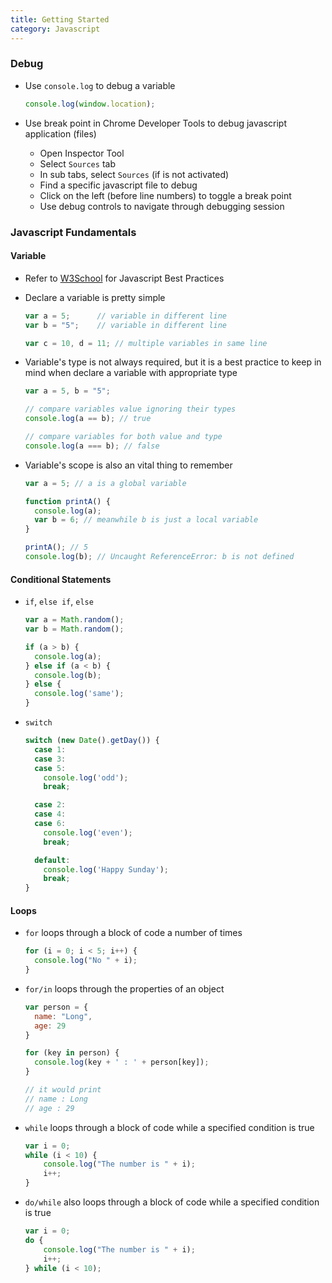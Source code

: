 ```yaml
---
title: Getting Started
category: Javascript
---
```


### Debug
- Use `console.log` to debug a variable

  ```javascript
  console.log(window.location);
  ```

- Use break point in Chrome Developer Tools to debug javascript application (files)
  + Open Inspector Tool
  + Select `Sources` tab
  + In sub tabs, select `Sources` (if is not activated)
  + Find a specific javascript file to debug
  + Click on the left (before line numbers) to toggle a break point
  + Use debug controls to navigate through debugging session

### Javascript Fundamentals

#### Variable
- Refer to [W3School](https://www.w3schools.com/js/js_best_practices.asp) for Javascript Best Practices
- Declare a variable is pretty simple

  ```javascript
  var a = 5;      // variable in different line
  var b = "5";    // variable in different line

  var c = 10, d = 11; // multiple variables in same line
  ```

- Variable's type is not always required, but it is a best practice to keep in mind
when declare a variable with appropriate type

  ```javascript
  var a = 5, b = "5";

  // compare variables value ignoring their types
  console.log(a == b); // true

  // compare variables for both value and type
  console.log(a === b); // false
  ```

- Variable's scope is also an vital thing to remember

  ```javascript
  var a = 5; // a is a global variable

  function printA() {
    console.log(a);
    var b = 6; // meanwhile b is just a local variable
  }

  printA(); // 5
  console.log(b); // Uncaught ReferenceError: b is not defined
  ```

#### Conditional Statements

- `if`, `else if`, `else`

  ```javascript
  var a = Math.random();
  var b = Math.random();

  if (a > b) {
    console.log(a);
  } else if (a < b) {
    console.log(b);
  } else {
    console.log('same');
  }
  ```

- `switch`

  ```javascript
  switch (new Date().getDay()) {
    case 1:
    case 3:
    case 5:
      console.log('odd');
      break;

    case 2:
    case 4:
    case 6:
      console.log('even');
      break;

    default:
      console.log('Happy Sunday');
      break;
  }
  ```

#### Loops

- `for` loops through a block of code a number of times

  ```javascript
  for (i = 0; i < 5; i++) {
    console.log("No " + i);
  }
  ```

- `for/in` loops through the properties of an object

  ```javascript
  var person = {
    name: "Long",
    age: 29
  }

  for (key in person) {
    console.log(key + ' : ' + person[key]);
  }

  // it would print
  // name : Long
  // age : 29
  ```

- `while` loops through a block of code while a specified condition is true

  ```javascript
  var i = 0;
  while (i < 10) {
      console.log("The number is " + i);
      i++;
  }
  ```

- `do/while` also loops through a block of code while a specified condition is true

  ```javascript
  var i = 0;
  do {
      console.log("The number is " + i);
      i++;
  } while (i < 10);
  ```

